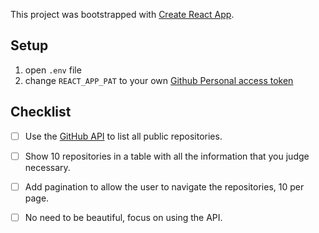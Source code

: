 This project was bootstrapped with [Create React App](https://github.com/facebook/create-react-app).

## Setup

1. open `.env` file
2. change `REACT_APP_PAT` to your own [Github Personal access token](https://github.com/settings/tokens)

## Checklist

- [ ] Use the [GitHub API](https://developer.github.com/v3/repos/#list-all-public-repositories) to list all public repositories.

- [ ] Show 10 repositories in a table with all the information that you judge necessary.

- [ ] Add pagination to allow the user to navigate the repositories, 10 per page.

- [ ] No need to be beautiful, focus on using the API.
